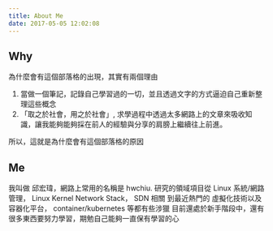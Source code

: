 ```yaml
---
title: About Me
date: 2017-05-05 12:02:08
---
```


## Why

為什麼會有這個部落格的出現，其實有兩個理由
1. 當做一個筆記，記錄自己學習過的一切，並且透過文字的方式逼迫自己重新整理這些概念
2. 「取之於社會，用之於社會」, 求學過程中透過太多網路上的文章來吸收知識，讓我能夠能夠採在前人的經驗與分享的肩膀上繼續往上前進。

所以，這就是為什麼會有這個部落格的原因

## Me

我叫做 邱宏瑋，網路上常用的名稱是 hwchiu.
研究的領域項目從 Linux 系統/網路管理， Linux Kernel Network Stack， SDN 相關 到最近熱門的 虛擬化技術以及容器化平台， container/kubernetes 等都有些涉獵
目前還處於新手階段中，還有很多東西要努力學習，期勉自己能夠一直保有學習的心

